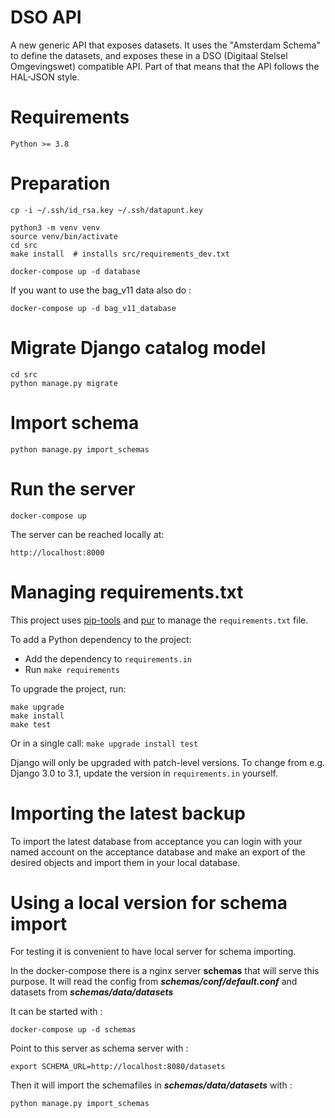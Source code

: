 # DSO API

A new generic API that exposes datasets.
It uses the "Amsterdam Schema" to define the datasets,
and exposes these in a DSO (Digitaal Stelsel Omgevingswet) compatible API.
Part of that means that the API follows the HAL-JSON style.

# Requirements

    Python >= 3.8

# Preparation

    cp -i ~/.ssh/id_rsa.key ~/.ssh/datapunt.key

    python3 -m venv venv
    source venv/bin/activate
    cd src
    make install  # installs src/requirements_dev.txt

    docker-compose up -d database

If you want to use the bag_v11 data also do :

    docker-compose up -d bag_v11_database

# Migrate Django catalog model

    cd src
    python manage.py migrate

# Import schema

    python manage.py import_schemas

# Run the server

    docker-compose up

The server can be reached locally at:

    http://localhost:8000


# Managing requirements.txt

This project uses [pip-tools](https://pypi.org/project/pip-tools/)
and [pur](https://pypi.org/project/pur/) to manage the `requirements.txt` file.

To add a Python dependency to the project:

* Add the dependency to `requirements.in`
* Run `make requirements`

To upgrade the project, run:

    make upgrade
    make install
    make test

Or in a single call: `make upgrade install test`

Django will only be upgraded with patch-level versions.
To change from e.g. Django 3.0 to 3.1, update the version in `requirements.in` yourself.


# Importing the latest backup

To import the latest database from acceptance you can login with your named account on the acceptance database and make an export of the desired objects and import them in your local database.


# Using a local version for schema import

For testing it is convenient to have local server for schema importing.

In the docker-compose there is a nginx server **schemas** that will serve this purpose.
It will read the config from **_schemas/conf/default.conf_** and datasets from **_schemas/data/datasets_**

It can be started with :

    docker-compose up -d schemas

Point to this server as schema server with :

    export SCHEMA_URL=http://localhost:8080/datasets

Then it will import the schemafiles in **_schemas/data/datasets_** with :

    python manage.py import_schemas

